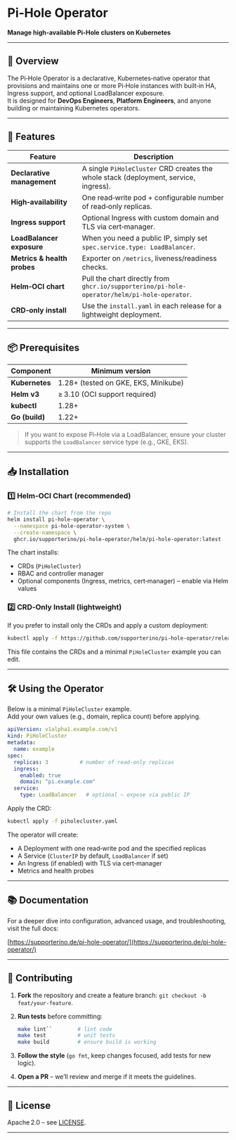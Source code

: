 # Pi‑Hole Operator
**Manage high‑available Pi‑Hole clusters on Kubernetes**

---

## 📖 Overview

The Pi‑Hole Operator is a declarative, Kubernetes‑native operator that provisions and maintains one or more Pi‑Hole instances with built‑in HA, Ingress support, and optional LoadBalancer exposure.  
It is designed for **DevOps Engineers**, **Platform Engineers**, and anyone building or maintaining Kubernetes operators.

---

## 🚀 Features

| Feature | Description |
|---------|-------------|
| **Declarative management** | A single `PiHoleCluster` CRD creates the whole stack (deployment, service, ingress). |
| **High‑availability** | One read‑write pod + configurable number of read‑only replicas. |
| **Ingress support** | Optional Ingress with custom domain and TLS via cert‑manager. |
| **LoadBalancer exposure** | When you need a public IP, simply set `spec.service.type: LoadBalancer`. |
| **Metrics & health probes** | Exporter on `/metrics`, liveness/readiness checks. |
| **Helm‑OCI chart** | Pull the chart directly from `ghcr.io/supporterino/pi-hole-operator/helm/pi-hole-operator`. |
| **CRD‑only install** | Use the `install.yaml` in each release for a lightweight deployment. |

---

## 📦 Prerequisites

| Component | Minimum version |
|-----------|-----------------|
| **Kubernetes** | 1.28+ (tested on GKE, EKS, Minikube) |
| **Helm v3** | ≥ 3.10 (OCI support required) |
| **kubectl** | 1.28+ |
| **Go (build)** | 1.22+ |

> If you want to expose Pi‑Hole via a LoadBalancer, ensure your cluster supports the `LoadBalancer` service type (e.g., GKE, EKS).

---

## 📥 Installation

### 1️⃣ Helm‑OCI Chart (recommended)

```bash
# Install the chart from the repo
helm install pi-hole-operator \
  --namespace pi-hole-operator-system \
  --create-namespace \
  ghcr.io/supporterino/pi-hole-operator/helm/pi-hole-operator:latest
```

The chart installs:

* CRDs (`PiHoleCluster`)
* RBAC and controller manager
* Optional components (Ingress, metrics, cert‑manager) – enable via Helm values

### 2️⃣ CRD‑Only Install (lightweight)

If you prefer to install only the CRDs and apply a custom deployment:

```bash
kubectl apply -f https://github.com/supporterino/pi-hole-operator/releases/latest/download/install.yaml
```

This file contains the CRDs and a minimal `PiHoleCluster` example you can edit.

---

## 🛠️ Using the Operator

Below is a minimal `PiHoleCluster` example.  
Add your own values (e.g., domain, replica count) before applying.

```yaml
apiVersion: v1alpha1.example.com/v1
kind: PiHoleCluster
metadata:
  name: example
spec:
  replicas: 3          # number of read‑only replicas
  ingress:
    enabled: true
    domain: "pi.example.com"
  service:
    type: LoadBalancer   # optional – expose via public IP
```

Apply the CRD:

```bash
kubectl apply -f piholecluster.yaml
```

The operator will create:

* A Deployment with one read‑write pod and the specified replicas
* A Service (`ClusterIP` by default, `LoadBalancer` if set)
* An Ingress (if enabled) with TLS via cert‑manager
* Metrics and health probes

---

## 📚 Documentation

For a deeper dive into configuration, advanced usage, and troubleshooting, visit the full docs:

[https://supporterino.de/pi-hole-operator/](https://supporterino.de/pi-hole-operator/)

---

## 🤝 Contributing

1. **Fork** the repository and create a feature branch: `git checkout -b feat/your-feature`.
2. **Run tests** before committing:

   ```bash
   make lint``        # lint code
   make test          # unit tests
   make build         # ensure build is working
   ```

3. **Follow the style** (`go fmt`, keep changes focused, add tests for new logic).
4. **Open a PR** – we’ll review and merge if it meets the guidelines.

---

## 📄 License

Apache 2.0 – see [LICENSE](LICENSE).

---